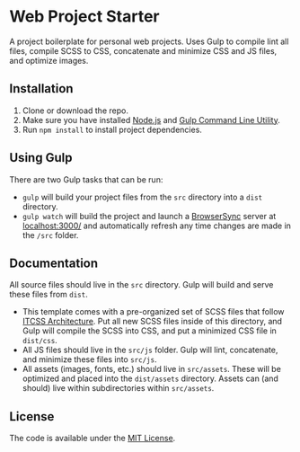 # Web Project Starter

A project boilerplate for personal web projects. Uses Gulp to compile lint all files, compile SCSS to CSS, concatenate and minimize CSS and JS files, and optimize images.

## Installation

1. Clone or download the repo.
2. Make sure you have installed [Node.js](http://nodejs.org/) and [Gulp Command Line Utility](http://gulpjs.com/).
3. Run `npm install` to install project dependencies.

## Using Gulp

There are two Gulp tasks that can be run:
- `gulp` will build your project files from the `src` directory into a `dist` directory.
- `gulp watch` will build the project and launch a [BrowserSync](https://browsersync.io/) server at [localhost:3000/](localhost:3000/) and automatically refresh any time changes are made in the `/src` folder.

## Documentation

All source files should live in the `src` directory. Gulp will build and serve these files from `dist`.  

- This template comes with a pre-organized set of SCSS files that follow [ITCSS Architecture](https://www.xfive.co/blog/itcss-scalable-maintainable-css-architecture/). Put all new SCSS files inside of this directory, and Gulp will compile the SCSS into CSS, and put a minimized CSS file in `dist/css`.
- All JS files should live in the `src/js` folder. Gulp will lint, concatenate, and minimize these files into `src/js`.
- All assets (images, fonts, etc.) should live in `src/assets`. These will be optimized and placed into the `dist/assets` directory. Assets can (and should) live within subdirectories within `src/assets`.

## License

The code is available under the [MIT License](https://github.com/chrisschnaars/web-project-starter/blob/master/LICENSE.txt).
